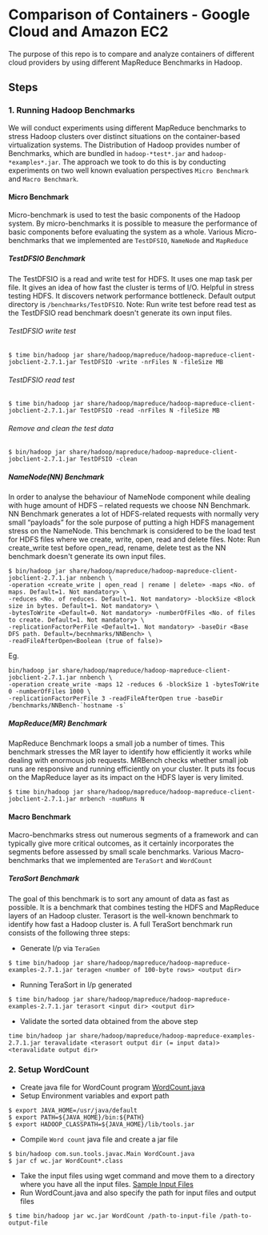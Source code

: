 # Comparison of Containers - Google Cloud and Amazon EC2
The purpose of this repo is to compare and analyze containers of different cloud providers by using different MapReduce Benchmarks in Hadoop.
## Steps
### 1. Running Hadoop Benchmarks
We will conduct experiments using different MapReduce benchmarks to stress Hadoop clusters over distinct situations on the container-based virtualization systems. The Distribution of Hadoop provides number of Benchmarks, which are bundled in `hadoop-*test*.jar` and `hadoop-*examples*.jar`. The approach we took to do this is by conducting experiments on two well known evaluation perspectives `Micro Benchmark` and `Macro Benchmark`.
#### Micro Benchmark
Micro-benchmark is used to test the basic components of the Hadoop system. By micro-benchmarks it is possible to measure the performance of basic components before evaluating the system as a whole. Various Micro-benchmarks that we implemented are `TestDFSIO`, `NameNode` and `MapReduce`
##### TestDFSIO Benchmark
The TestDFSIO is a read and write test for HDFS. It uses one map task per file. It gives an idea of how fast the cluster is terms of I/O. Helpful in stress testing HDFS. It discovers network performance bottleneck. Default output directory is `/benchmarks/TestDFSIO`.
Note: Run write test before read test as the TestDFSIO read benchmark doesn't generate its own input files.
###### TestDFSIO write test
```
$ time bin/hadoop jar share/hadoop/mapreduce/hadoop-mapreduce-client-jobclient-2.7.1.jar TestDFSIO -write -nrFiles N -fileSize MB
```
###### TestDFSIO read test
```
$ time bin/hadoop jar share/hadoop/mapreduce/hadoop-mapreduce-client-jobclient-2.7.1.jar TestDFSIO -read -nrFiles N -fileSize MB
```
###### Remove and clean the test data
```
$ bin/hadoop jar share/hadoop/mapreduce/hadoop-mapreduce-client-jobclient-2.7.1.jar TestDFSIO -clean
```
##### NameNode(NN) Benchmark
In order to analyse the behaviour of NameNode component while dealing with huge amount of HDFS – related requests we choose NN Benchmark. NN Benchmark generates a lot of HDFS-related requests with normally very small “payloads” for the sole purpose of putting a high HDFS management stress on the NameNode. This benchmark is considered to be the load test for HDFS files where we create, write, open, read and delete files.
Note: Run create_write test before open_read, rename, delete test as the NN benchmark doesn't generate its own input files.
```
$ bin/hadoop jar share/hadoop/mapreduce/hadoop-mapreduce-client-jobclient-2.7.1.jar nnbench \ 
-operation <create_write | open_read | rename | delete> -maps <No. of maps. Default=1. Not mandatory> \ 
-reduces <No. of reduces. Default=1. Not mandatory> -blockSize <Block size in bytes. Default=1. Not mandatory> \ 
-bytesToWrite <Default=0. Not mandatory> -numberOfFiles <No. of files to create. Default=1. Not mandatory> \ 
-replicationFactorPerFile <Default=1. Not mandatory> -baseDir <Base DFS path. Default=/becnhmarks/NNBench> \ 
-readFileAfterOpen<Boolean (true of false)>
```
Eg. 
```
bin/hadoop jar share/hadoop/mapreduce/hadoop-mapreduce-client-jobclient-2.7.1.jar nnbench \ 
-operation create_write -maps 12 -reduces 6 -blockSize 1 -bytesToWrite 0 -numberOfFiles 1000 \ 
-replicationFactorPerFile 3 -readFileAfterOpen true -baseDir /benchmarks/NNBench-`hostname -s`
```
##### MapReduce(MR) Benchmark
MapReduce Benchmark loops a small job a number of times. This benchmark stresses the MR layer to identify how efficiently it works while dealing with enormous job requests. MRBench checks whether small job runs are responsive and running efficiently on your cluster. It puts its focus on the MapReduce layer as its impact on the HDFS layer is very limited.
```
$ time bin/hadoop jar share/hadoop/mapreduce/hadoop-mapreduce-client-jobclient-2.7.1.jar mrbench -numRuns N
```
#### Macro Benchmark
Macro-benchmarks stress out numerous segments of a framework and can typically give more critical outcomes, as it certainly incorporates the segments before assessed by small scale benchmarks. Various Macro-benchmarks that we implemented are `TeraSort` and `WordCount`
##### TeraSort Benchmark
The goal of this benchmark is to sort any amount of data as fast as possible. It is a benchmark that combines testing the HDFS and MapReduce layers of an Hadoop cluster. Terasort is the well-known benchmark to identify how fast a Hadoop cluster is.
A full TeraSort benchmark run consists of the following three steps:
- Generate I/p via `TeraGen`
```
$ time bin/hadoop jar share/hadoop/mapreduce/hadoop-mapreduce-examples-2.7.1.jar teragen <number of 100-byte rows> <output dir>
```
- Running TeraSort in I/p generated
```
$ time bin/hadoop jar share/hadoop/mapreduce/hadoop-mapreduce-examples-2.7.1.jar terasort <input dir> <output dir>
```
- Validate the sorted data obtained from the above step
```
time bin/hadoop jar share/hadoop/mapreduce/hadoop-mapreduce-examples-2.7.1.jar teravalidate <terasort output dir (= input data)> <teravalidate output dir>
```
### 2. Setup WordCount
* Create java file for WordCount program [WordCount.java](https://hadoop.apache.org/docs/current/hadoop-mapreduce-client/hadoop-mapreduce-client-core/MapReduceTutorial.html#Source_Code)
* Setup Environment variables and export path
```
$ export JAVA_HOME=/usr/java/default
$ export PATH=${JAVA_HOME}/bin:${PATH}
$ export HADOOP_CLASSPATH=${JAVA_HOME}/lib/tools.jar
```
* Compile `Word count` java file and create a jar file
```
$ bin/hadoop com.sun.tools.javac.Main WordCount.java
$ jar cf wc.jar WordCount*.class
```
* Take the input files using wget command and move them to a directory where you have all the input files. [Sample Input Files](http://mattmahoney.net/dc/textdata.html)
* Run WordCount.java and also specify the path for input files and output files
```
$ time bin/hadoop jar wc.jar WordCount /path-to-input-file /path-to-output-file
```



